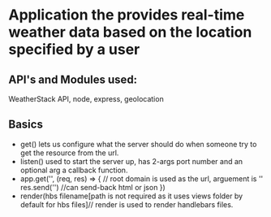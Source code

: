 # Application the provides real-time weather data based on the location specified by a user

## API's and Modules used:
WeatherStack API, node, express, geolocation

## Basics
* get() lets us configure what the server should do when someone try to get the resource from the url.
* listen() used to start the server up, has 2-args port number and an optional arg a callback function.
* app.get('', (req, res) => { // root domain is used as the url, arguement is ''
     res.send('')  //can send-back html or json
  })
* render(hbs filename[path is not required as it uses views folder by default for hbs files]// render is used to render handlebars files.
